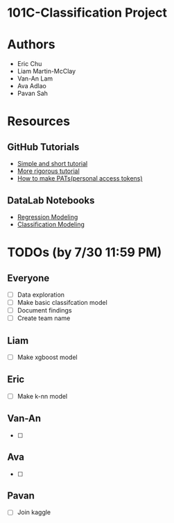 # 101C-Classification Project

# Authors
- Eric Chu
- Liam Martin-McClay
- Van-An Lam
- Ava Adlao
- Pavan Sah

# Resources

## GitHub Tutorials
- [Simple and short tutorial](https://www.youtube.com/watch?v=wrb7Gge9yoE)
- [More rigorous tutorial](https://www.youtube.com/watch?v=pDmYNK68IEc)
- [How to make PATs(personal access tokens)](https://docs.github.com/en/authentication/keeping-your-account-and-data-secure/managing-your-personal-access-tokens)

## DataLab Notebooks
- [Regression Modeling](https://www.datacamp.com/datalab/w/c8059416-482b-4330-9653-2c58fcf672a9/edit)
- [Classification Modeling](https://www.datacamp.com/datalab/w/3d233a4d-723e-4138-b9a1-a88d9181fd27/edit)

# TODOs (by 7/30 11:59 PM)

## Everyone
- [ ] Data exploration
- [ ] Make basic classifcation model
- [ ] Document findings
- [ ] Create team name

## Liam
- [ ] Make xgboost model 

## Eric
- [ ] Make k-nn model

## Van-An
- [ ]

## Ava
- [ ]

## Pavan
- [ ] Join kaggle